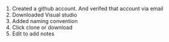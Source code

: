1. Created a github account. And verifed that account via email
2. Downloaded Visual studio
3. Added naming convention
4. Click clone or download
5. Edit to add notes
